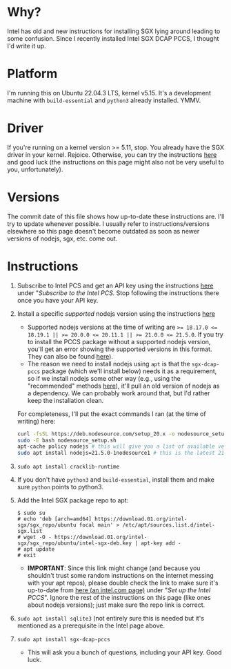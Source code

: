 # Why?
Intel has old and new instructions for installing SGX lying around leading to some confusion. Since I recently installed Intel SGX DCAP PCCS, I thought I'd write it up.

# Platform
I'm running this on Ubuntu 22.04.3 LTS, kernel v5.15. It's a development machine with `build-essential` and `python3` already installed. YMMV.

# Driver
If you're running on a kernel version >= 5.11, stop. You already have the SGX driver in your kernel. Rejoice. Otherwise, you can try the instructions [here](https://github.com/intel/SGXDataCenterAttestationPrimitives/tree/main/driver/linux) and good luck (the instructions on this page might also not be very useful to you, unfortunately).

# Versions
The commit date of this file shows how up-to-date these instructions are. I'll try to update whenever possible. I usually refer to instructions/versions elsewhere so this page doesn't become outdated as soon as newer versions of nodejs, sgx, etc. come out.

# Instructions
1. Subscribe to Intel PCS and get an API key using the instructions [here](https://www.intel.com/content/www/us/en/developer/articles/guide/intel-software-guard-extensions-data-center-attestation-primitives-quick-install-guide.html) under "*Subscribe to the Intel PCS*. Stop following the instructions there once you have your API key.
2. Install a specific *supported* nodejs version using the instructions [here](https://github.com/nodesource/distributions/wiki/How-to-select-the-Node.js-version-to-install#instructions-for-debian-systems)
    - Supported nodejs versions at the time of writing are `>= 18.17.0 <= 18.19.1 || >= 20.0.0 <= 20.11.1 || >= 21.0.0 <= 21.5.0`. If you try to install the PCCS package without a supported nodejs version, you'll get an error showing the supported versions in this format. They can also be found [here](https://github.com/intel/SGXDataCenterAttestationPrimitives/blob/main/QuoteGeneration/pccs/README.md#how-to-install)).
    - The reason we need to install nodejs using `apt` is that the `sgx-dcap-pccs` package (which we'll install below) needs it as a requirement, so if we install nodejs some other way (e.g., using the "recommended" methods [here](https://nodejs.org/en/download/package-manager)), it'll pull an old version of nodejs as a dependency. We can probably work around that, but I'd rather keep the installation clean.

    For completeness, I'll put the exact commands I ran (at the time of writing) here:
    ````bash
    curl -fsSL https://deb.nodesource.com/setup_20.x -o nodesource_setup.sh
    sudo -E bash nodesource_setup.sh
    apt-cache policy nodejs # this will give you a list of available versions
    sudo apt install nodejs=21.5.0-1nodesource1 # this is the latest 21.x version supported by SGX
    ````
    
4. `sudo apt install cracklib-runtime`
5. If you don't have `python3` and `build-essential`, install them and make sure `python` points to python3.
6. Add the Intel SGX package repo to apt:
    ```
    $ sudo su
    # echo 'deb [arch=amd64] https://download.01.org/intel-sgx/sgx_repo/ubuntu focal main' > /etc/apt/sources.list.d/intel-sgx.list
    # wget -O - https://download.01.org/intel-sgx/sgx_repo/ubuntu/intel-sgx-deb.key | apt-key add -
    # apt update
    # exit
    ```

    - **IMPORTANT**: Since this link might change (and because you shouldn't trust some random instructions on the internet messing with your apt repos), please double check the link to make sure it's up-to-date from [here (an intel.com page)](https://www.intel.com/content/www/us/en/developer/articles/guide/intel-software-guard-extensions-data-center-attestation-primitives-quick-install-guide.html) under "*Set up the Intel PCCS*". Ignore the rest of the instructions on this page (like ones about nodejs versions); just make sure the repo link is correct.

7. `sudo apt install sqlite3` (not entirely sure this is needed but it's mentioned as a prerequisite in the Intel page above.
8. `sudo apt install sgx-dcap-pccs`
    - This will ask you a bunch of questions, including your API key. Good luck.
